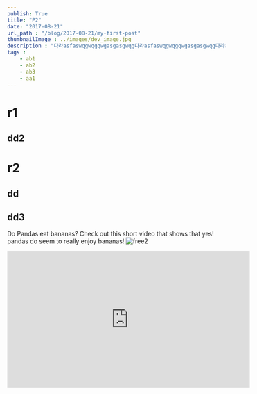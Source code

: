 ```yaml
---
publish: True
title: "P2"
date: "2017-08-21"
url_path : "/blog/2017-08-21/my-first-post"
thumbnailImage : ../images/dev_image.jpg
description : "다라asfaswqgwqgqwgasgasgwqg다라asfaswqgwqgqwgasgasgwqg다라asfaswqgwqgqwgasgasgwqg"
tags : 
    - ab1
    - ab2
    - ab3
    - aa1
---
```


# r1
## dd2
# r2
## dd
## dd3
Do Pandas eat bananas? Check out this short video that shows that yes! pandas do
seem to really enjoy bananas!
![free2](https://images.unsplash.com/photo-1589879627448-692ae2936d39?ixlib=rb-1.2.1&ixid=eyJhcHBfaWQiOjEyMDd9&auto=format&fit=crop&w=1050&q=80)
<iframe width="560" height="315" src="https://www.youtube.com/embed/4SZl1r2O_bY" frameborder="0" allowfullscreen></iframe>